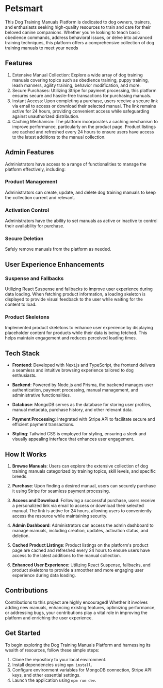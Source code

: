 # Petsmart

This Dog Training Manuals Platform is dedicated to dog owners, trainers, and enthusiasts seeking high-quality resources to train and care for their beloved canine companions. Whether you're looking to teach basic obedience commands, address behavioral issues, or delve into advanced training techniques, this platform offers a comprehensive collection of dog training manuals to meet your needs

## Features



1. Extensive Manual Collection: Explore a wide array of dog training manuals covering topics such as obedience training, puppy training, leash manners, agility training, behavior modification, and more.
2. Secure Purchases: Utilizing Stripe for payment processing, this platform ensures secure and hassle-free transactions for purchasing manuals.
3. Instant Access: Upon completing a purchase, users receive a secure link via email to access or download their selected manual. The link remains active for 24 hours, providing convenient access while safeguarding against unauthorized distribution.
4. Caching Mechanism: The platform incorporates a caching mechanism to improve performance, particularly on the product page. Product listings are cached and refreshed every 24 hours to ensure users have access to the latest additions to the manual collection.
  
  ## Admin Features

Administrators have access to a range of functionalities to manage the platform effectively, including:

### Product Management

Administrators can create, update, and delete dog training manuals to keep the collection current and relevant.

### Activation Control

Administrators have the ability to set manuals as active or inactive to control their availability for purchase.

### Secure Deletion

Safely remove manuals from the platform as needed.



## User Experience Enhancements

### Suspense and Fallbacks

Utilizing React Suspense and fallbacks to improve user experience during data loading. When fetching product information, a loading skeleton is displayed to provide visual feedback to the user while waiting for the content to load.

### Product Skeletons

Implemented product skeletons to enhance user experience by displaying placeholder content for products while their data is being fetched. This helps maintain engagement and reduces perceived loading times.

## Tech Stack

- **Frontend**: Developed with Next.js and TypeScript, the frontend delivers a seamless and intuitive browsing experience tailored to dog enthusiasts.
  
- **Backend**: Powered by Node.js and Prisma, the backend manages user authentication, payment processing, manual management, and administrative functionalities.
  
- **Database**: MongoDB serves as the database for storing user profiles, manual metadata, purchase history, and other relevant data.
  
- **Payment Processing**: Integrated with Stripe API to facilitate secure and efficient payment transactions.
  
- **Styling**: Tailwind CSS is employed for styling, ensuring a sleek and visually appealing interface that enhances user engagement.

## How It Works

1. **Browse Manuals**: Users can explore the extensive collection of dog training manuals categorized by training topics, skill levels, and specific breeds.

2. **Purchase**: Upon finding a desired manual, users can securely purchase it using Stripe for seamless payment processing.

3. **Access and Download**: Following a successful purchase, users receive a personalized link via email to access or download their selected manual. The link is active for 24 hours, allowing users to conveniently access the resource while maintaining security.

4. **Admin Dashboard**: Administrators can access the admin dashboard to manage manuals, including creation, updates, activation status, and deletion.

5. **Cached Product Listings**: Product listings on the platform's product page are cached and refreshed every 24 hours to ensure users have access to the latest additions to the manual collection.

6. **Enhanced User Experience**: Utilizing React Suspense, fallbacks, and product skeletons to provide a smoother and more engaging user experience during data loading.

## Contributions

Contributions to this project are highly encouraged! Whether it involves adding new manuals, enhancing existing features, optimizing performance, or addressing bugs, your contributions play a vital role in improving the platform and enriching the user experience.

## Get Started

To begin exploring the Dog Training Manuals Platform and harnessing its wealth of resources, follow these simple steps:

1. Clone the repository to your local environment.
2. Install dependencies using `npm install`.
3. Configure environment variables for MongoDB connection, Stripe API keys, and other essential settings.
4. Launch the application using `npm run dev`.
